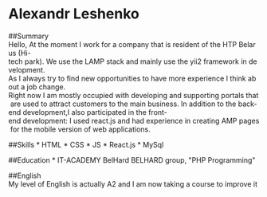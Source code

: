 # Alexandr Leshenko


##Summary
Hello, At the moment I work for a company that is resident of the HTP Belarus (Hi-tech park). We use the LAMP stack and mainly use the yii2 framework in development.
As I always try to find new opportunities to have more experience I think about a job change.
Right now I am mostly occupied with developing and supporting portals that are used to attract customers to the main business. In addition to the back-end development,I also participated in the front-end development: I used react.js and had experience in creating AMP pages for the mobile version of web applications. 

##Skills
* HTML
* CSS
* JS
* React.js
* MySql

##Education
* IT-ACADEMY BelHard BELHARD group, "PHP Programming"

##English
My level of English is actually A2 and I am now taking a course to improve it
